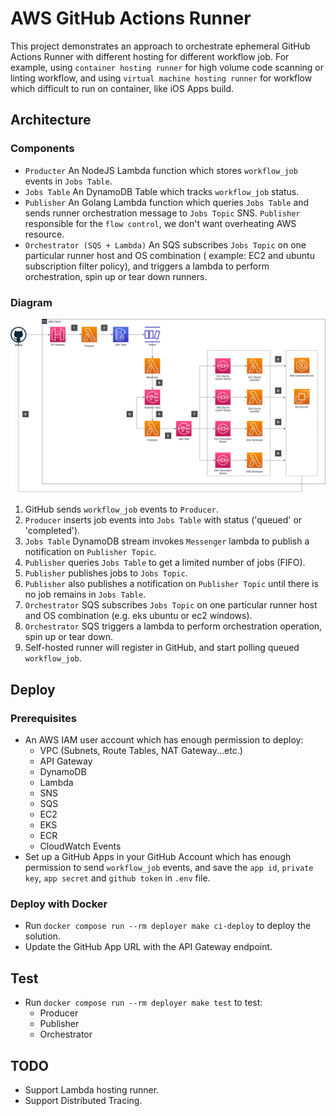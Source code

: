 # AWS GitHub Actions Runner

This project demonstrates an approach to orchestrate ephemeral GitHub Actions Runner with different hosting for
different workflow job. For example, using `container hosting runner` for high volume code scanning or linting workflow,
and using `virtual machine hosting runner` for workflow which difficult to run on container, like iOS Apps build.

## Architecture

### Components

* `Producter` An NodeJS Lambda function which stores `workflow_job` events in `Jobs Table`.
* `Jobs Table` An DynamoDB Table which tracks `workflow_job` status.
* `Publisher` An Golang Lambda function which queries `Jobs Table` and sends runner orchestration message to
  `Jobs Topic` SNS. `Publisher` responsible for the `flow control`, we don't want overheating AWS resource.
* `Orchestrator (SQS + Lambda)` An SQS subscribes `Jobs Topic` on one particular runner host and OS combination (
  example: EC2 and ubuntu subscription filter policy), and triggers a lambda to perform orchestration, spin up or
  tear down runners.

### Diagram

![AWS GitHub Actions Runner](./images/aws-github-actions-runner.png "AWS GitHub Actions Runner")

1. GitHub sends `workflow_job` events to `Producer`.
2. `Producer` inserts job events into `Jobs Table` with status ('queued' or 'completed').
3. `Jobs Table` DynamoDB stream invokes `Messenger` lambda to publish a notification on `Publisher Topic`.
4. `Publisher` queries `Jobs Table` to get a limited number of jobs (FIFO).
5. `Publisher` publishes jobs to `Jobs Topic`.
6. `Publisher` also publishes a notification on `Publisher Topic` until there is no job remains in `Jobs Table`.
7. `Orchestrator` SQS subscribes `Jobs Topic` on one particular runner host and OS combination (e.g. eks ubuntu or ec2
   windows).
8. `Orchestrator` SQS triggers a lambda to perform orchestration operation, spin up or tear down.
9. Self-hosted runner will register in GitHub, and start polling queued `workflow_job`.

## Deploy

### Prerequisites

* An AWS IAM user account which has enough permission to deploy:
    * VPC (Subnets, Route Tables, NAT Gateway...etc.)
    * API Gateway
    * DynamoDB
    * Lambda
    * SNS
    * SQS
    * EC2
    * EKS
    * ECR
    * CloudWatch Events
* Set up a GitHub Apps in your GitHub Account which has enough permission to send `workflow_job` events, and save
  the `app id`, `private key`, `app secret` and `github token` in `.env` file.

### Deploy with Docker

* Run `docker compose run --rm deployer make ci-deploy` to deploy the solution.
* Update the GitHub App URL with the API Gateway endpoint.

## Test

* Run `docker compose run --rm deployer make test` to test:
    * Producer
    * Publisher
    * Orchestrator

## TODO

* Support Lambda hosting runner.
* Support Distributed Tracing.


